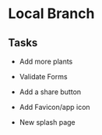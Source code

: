 Local Branch
============

Tasks
-----
* Add more plants

* Validate Forms

* Add a share button

* Add Favicon/app icon

* New splash page
